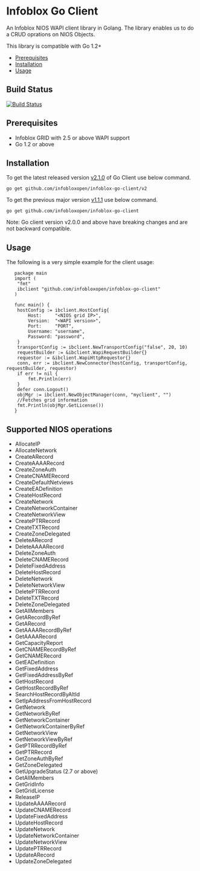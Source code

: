 # Infoblox Go Client

An Infoblox NIOS WAPI client library in Golang.
The library enables us to do a CRUD oprations on NIOS Objects.

This library is compatible with Go 1.2+

- [Prerequisites](#Prerequisites)
- [Installation](#Installation)
- [Usage](#Usage)

## Build Status
[![Build Status](https://travis-ci.org/infobloxopen/infoblox-go-client.svg?branch=master)](https://travis-ci.org/infobloxopen/infoblox-go-client) 


## Prerequisites
   * Infoblox GRID with 2.5 or above WAPI support
   * Go 1.2 or above

## Installation
   To get the latest released version [v2.1.0](https://github.com/infobloxopen/infoblox-go-client/releases/tag/v2.1.0) of Go Client use below command.
   
   `go get github.com/infobloxopen/infoblox-go-client/v2`

   To get the previous major version [v1.1.1](https://github.com/infobloxopen/infoblox-go-client/releases/tag/v1.1.1) use below command.
   
   `go get github.com/infobloxopen/infoblox-go-client`

   Note: Go client version v2.0.0 and above have breaking changes and are not backward compatible.

## Usage

   The following is a very simple example for the client usage:

       package main
       import (
   	    "fmt"
   	    ibclient "github.com/infobloxopen/infoblox-go-client"
       )

       func main() {
   	    hostConfig := ibclient.HostConfig{
   		    Host:     "<NIOS grid IP>",
   		    Version:  "<WAPI version>",
   		    Port:     "PORT",
   		    Username: "username",
   		    Password: "password",
   	    }
   	    transportConfig := ibclient.NewTransportConfig("false", 20, 10)
   	    requestBuilder := &ibclient.WapiRequestBuilder{}
   	    requestor := &ibclient.WapiHttpRequestor{}
   	    conn, err := ibclient.NewConnector(hostConfig, transportConfig, requestBuilder, requestor)
   	    if err != nil {
   		    fmt.Println(err)
   	    }
   	    defer conn.Logout()
   	    objMgr := ibclient.NewObjectManager(conn, "myclient", "")
   	    //Fetches grid information
   	    fmt.Println(objMgr.GetLicense())
       }

## Supported NIOS operations

   * AllocateIP
   * AllocateNetwork
   * CreateARecord
   * CreateAAAARecord
   * CreateZoneAuth
   * CreateCNAMERecord
   * CreateDefaultNetviews
   * CreateEADefinition
   * CreateHostRecord
   * CreateNetwork
   * CreateNetworkContainer
   * CreateNetworkView
   * CreatePTRRecord
   * CreateTXTRecord
   * CreateZoneDelegated
   * DeleteARecord
   * DeleteAAAARecord
   * DeleteZoneAuth
   * DeleteCNAMERecord
   * DeleteFixedAddress
   * DeleteHostRecord
   * DeleteNetwork
   * DeleteNetworkView
   * DeletePTRRecord
   * DeleteTXTRecord
   * DeleteZoneDelegated
   * GetAllMembers
   * GetARecordByRef
   * GetARecord
   * GetAAAARecordByRef
   * GetAAAARecord
   * GetCapacityReport
   * GetCNAMERecordByRef
   * GetCNAMERecord
   * GetEADefinition
   * GetFixedAddress
   * GetFixedAddressByRef
   * GetHostRecord
   * GetHostRecordByRef
   * SearchHostRecordByAltId
   * GetIpAddressFromHostRecord
   * GetNetwork
   * GetNetworkByRef
   * GetNetworkContainer
   * GetNetworkContainerByRef
   * GetNetworkView
   * GetNetworkViewByRef
   * GetPTRRecordByRef
   * GetPTRRecord
   * GetZoneAuthByRef
   * GetZoneDelegated
   * GetUpgradeStatus (2.7 or above)
   * GetAllMembers
   * GetGridInfo
   * GetGridLicense
   * ReleaseIP
   * UpdateAAAARecord
   * UpdateCNAMERecord
   * UpdateFixedAddress
   * UpdateHostRecord
   * UpdateNetwork
   * UpdateNetworkContainer
   * UpdateNetworkView
   * UpdatePTRRecord
   * UpdateARecord
   * UpdateZoneDelegated


